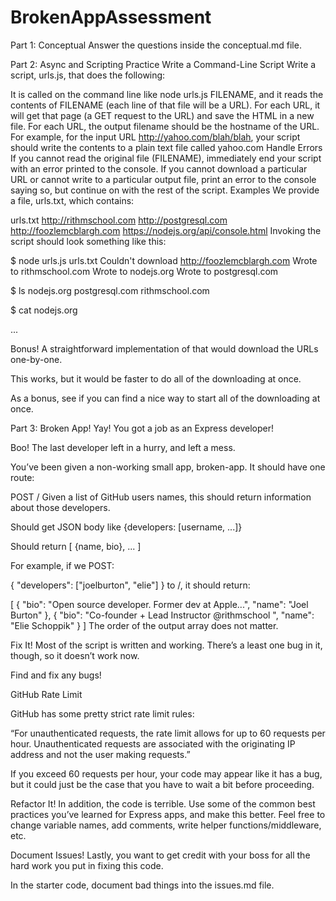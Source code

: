 # BrokenAppAssessment

Part 1: Conceptual
Answer the questions inside the conceptual.md file.

Part 2: Async and Scripting Practice
Write a Command-Line Script
Write a script, urls.js, that does the following:

It is called on the command line like node urls.js FILENAME, and it reads the contents of FILENAME (each line of that file will be a URL).
For each URL, it will get that page (a GET request to the URL) and save the HTML in a new file.
For each URL, the output filename should be the hostname of the URL. For example, for the input URL http://yahoo.com/blah/blah, your script should write the contents to a plain text file called yahoo.com
Handle Errors
If you cannot read the original file (FILENAME), immediately end your script with an error printed to the console.
If you cannot download a particular URL or cannot write to a particular output file, print an error to the console saying so, but continue on with the rest of the script.
Examples
We provide a file, urls.txt, which contains:

urls.txt
http://rithmschool.com
http://postgresql.com
http://foozlemcblargh.com
https://nodejs.org/api/console.html
Invoking the script should look something like this:

$ node urls.js urls.txt
Couldn't download http://foozlemcblargh.com
Wrote to rithmschool.com
Wrote to nodejs.org
Wrote to postgresql.com

$ ls
nodejs.org
postgresql.com
rithmschool.com

$ cat nodejs.org
<!doctype html>...
Bonus!
A straightforward implementation of that would download the URLs one-by-one.

This works, but it would be faster to do all of the downloading at once.

As a bonus, see if you can find a nice way to start all of the downloading at once.

Part 3: Broken App!
Yay! You got a job as an Express developer!

Boo! The last developer left in a hurry, and left a mess.

You’ve been given a non-working small app, broken-app. It should have one route:

POST /
Given a list of GitHub users names, this should return information about those developers.

Should get JSON body like {developers: [username, ...]}

Should return [ {name, bio}, ... ]

For example, if we POST:

{ "developers": ["joelburton", "elie"] }
to /, it should return:

[
  {
    "bio": "Open source developer. Former dev at Apple...",
    "name": "Joel Burton"
  },
  {
    "bio": "Co-founder + Lead Instructor @rithmschool ",
    "name": "Elie Schoppik"
  }
]
The order of the output array does not matter.

Fix It!
Most of the script is written and working. There’s a least one bug in it, though, so it doesn’t work now.

Find and fix any bugs!

GitHub Rate Limit

GitHub has some pretty strict rate limit rules:

“For unauthenticated requests, the rate limit allows for up to 60 requests per hour. Unauthenticated requests are associated with the originating IP address and not the user making requests.”

If you exceed 60 requests per hour, your code may appear like it has a bug, but it could just be the case that you have to wait a bit before proceeding.

Refactor It!
In addition, the code is terrible. Use some of the common best practices you’ve learned for Express apps, and make this better. Feel free to change variable names, add comments, write helper functions/middleware, etc.

Document Issues!
Lastly, you want to get credit with your boss for all the hard work you put in fixing this code.

In the starter code, document bad things into the issues.md file.
